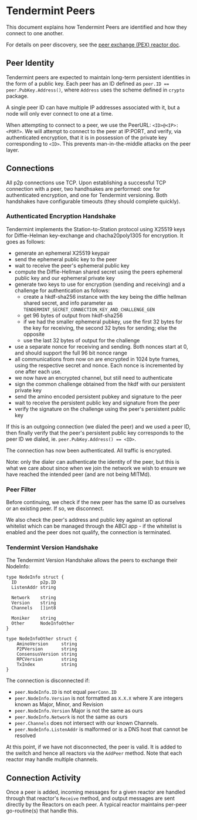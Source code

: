 # Tendermint Peers

This document explains how Tendermint Peers are identified and how they connect to one another.

For details on peer discovery, see the [peer exchange (PEX) reactor doc](https://github.com/tendermint/tendermint/blob/master/docs/spec/reactors/pex/pex.md).

## Peer Identity

Tendermint peers are expected to maintain long-term persistent identities in the form of a public key.
Each peer has an ID defined as `peer.ID == peer.PubKey.Address()`, where `Address` uses the scheme defined in `crypto` package.

A single peer ID can have multiple IP addresses associated with it, but a node
will only ever connect to one at a time.

When attempting to connect to a peer, we use the PeerURL: `<ID>@<IP>:<PORT>`.
We will attempt to connect to the peer at IP:PORT, and verify,
via authenticated encryption, that it is in possession of the private key
corresponding to `<ID>`. This prevents man-in-the-middle attacks on the peer layer.

## Connections

All p2p connections use TCP.
Upon establishing a successful TCP connection with a peer,
two handhsakes are performed: one for authenticated encryption, and one for Tendermint versioning.
Both handshakes have configurable timeouts (they should complete quickly).

### Authenticated Encryption Handshake

Tendermint implements the Station-to-Station protocol
using X25519 keys for Diffie-Helman key-exchange and chacha20poly1305 for encryption.
It goes as follows:

- generate an ephemeral X25519 keypair
- send the ephemeral public key to the peer
- wait to receive the peer's ephemeral public key
- compute the Diffie-Hellman shared secret using the peers ephemeral public key and our ephemeral private key
- generate two keys to use for encryption (sending and receiving) and a challenge for authentication as follows:
  - create a hkdf-sha256 instance with the key being the diffie hellman shared secret, and info parameter as
    `TENDERMINT_SECRET_CONNECTION_KEY_AND_CHALLENGE_GEN`
  - get 96 bytes of output from hkdf-sha256
  - if we had the smaller ephemeral pubkey, use the first 32 bytes for the key for receiving, the second 32 bytes for sending; else the opposite
  - use the last 32 bytes of output for the challenge
- use a separate nonce for receiving and sending. Both nonces start at 0, and should support the full 96 bit nonce range
- all communications from now on are encrypted in 1024 byte frames,
  using the respective secret and nonce. Each nonce is incremented by one after each use.
- we now have an encrypted channel, but still need to authenticate
- sign the common challenge obtained from the hkdf with our persistent private key
- send the amino encoded persistent pubkey and signature to the peer
- wait to receive the persistent public key and signature from the peer
- verify the signature on the challenge using the peer's persistent public key

If this is an outgoing connection (we dialed the peer) and we used a peer ID,
then finally verify that the peer's persistent public key corresponds to the peer ID we dialed,
ie. `peer.PubKey.Address() == <ID>`.

The connection has now been authenticated. All traffic is encrypted.

Note: only the dialer can authenticate the identity of the peer,
but this is what we care about since when we join the network we wish to
ensure we have reached the intended peer (and are not being MITMd).

### Peer Filter

Before continuing, we check if the new peer has the same ID as ourselves or
an existing peer. If so, we disconnect.

We also check the peer's address and public key against
an optional whitelist which can be managed through the ABCI app -
if the whitelist is enabled and the peer does not qualify, the connection is
terminated.

### Tendermint Version Handshake

The Tendermint Version Handshake allows the peers to exchange their NodeInfo:

```golang
type NodeInfo struct {
  ID         p2p.ID
  ListenAddr string

  Network    string
  Version    string
  Channels   []int8

  Moniker    string
  Other      NodeInfoOther
}

type NodeInfoOther struct {
	AminoVersion     string
	P2PVersion       string
	ConsensusVersion string
	RPCVersion       string
	TxIndex          string
}
```

The connection is disconnected if:

- `peer.NodeInfo.ID` is not equal `peerConn.ID`
- `peer.NodeInfo.Version` is not formatted as `X.X.X` where X are integers known as Major, Minor, and Revision
- `peer.NodeInfo.Version` Major is not the same as ours
- `peer.NodeInfo.Network` is not the same as ours
- `peer.Channels` does not intersect with our known Channels.
- `peer.NodeInfo.ListenAddr` is malformed or is a DNS host that cannot be
  resolved

At this point, if we have not disconnected, the peer is valid.
It is added to the switch and hence all reactors via the `AddPeer` method.
Note that each reactor may handle multiple channels.

## Connection Activity

Once a peer is added, incoming messages for a given reactor are handled through
that reactor's `Receive` method, and output messages are sent directly by the Reactors
on each peer. A typical reactor maintains per-peer go-routine(s) that handle this.
